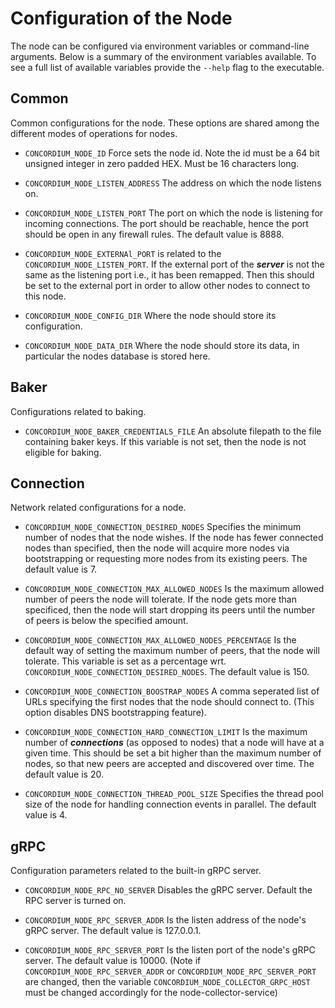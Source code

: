 # Configuration of the Node

The node can be configured via environment variables or command-line arguments. 
Below is a summary of the environment variables available. To see a full list of available variables provide the
`--help` flag to the executable. 

## Common
Common configurations for the node. These options are shared among the different modes of operations for nodes. 

- `CONCORDIUM_NODE_ID` Force sets the node id. 
Note the id must be a 64 bit unsigned integer in zero padded HEX. Must be 16 characters long.

- `CONCORDIUM_NODE_LISTEN_ADDRESS` The address on which the node listens on. 

- `CONCORDIUM_NODE_LISTEN_PORT` The port on which the node is listening for incoming connections. 
The port should be reachable, hence the port should be open in any firewall rules. The default value is 8888.

- `CONCORDIUM_NODE_EXTERNAl_PORT` is related to the `CONCORDIUM_NODE_LISTEN_PORT`. If the external port of the ***server*** is not the same as the listening port i.e., it has been remapped. 
Then this should be set to the external port in order to allow other nodes to connect to this node.

- `CONCORDIUM_NODE_CONFIG_DIR` Where the node should store its configuration.

- `CONCORDIUM_NODE_DATA_DIR` Where the node should store its data, in particular the nodes database is stored here.

## Baker
Configurations related to baking.

- `CONCORDIUM_NODE_BAKER_CREDENTIALS_FILE` An absolute filepath to the file containing baker keys. If this variable is not set, then the node is not eligible for baking. 

## Connection
Network related configurations for a node.

- `CONCORDIUM_NODE_CONNECTION_DESIRED_NODES` Specifies the minimum number of nodes that the node wishes. 
If the node has fewer connected nodes than specified, then the node will acquire more nodes via bootstrapping or requesting more nodes from its existing peers. The default value is 7.

- `CONCORDIUM_NODE_CONNECTION_MAX_ALLOWED_NODES` Is the maximum allowed number of peers the node will tolerate. 
If the node gets more than specificed, then the node will start dropping its peers until the number of peers is below the specified amount.

- `CONCORDIUM_NODE_CONNECTION_MAX_ALLOWED_NODES_PERCENTAGE` Is the default way of setting the maximum number of peers, that the node will tolerate. 
This variable is set as a percentage wrt. `CONCORDIUM_NODE_CONNECTION_DESIRED_NODES`. The default value is 150.

- `CONCORDIUM_NODE_CONNECTION_BOOSTRAP_NODES` A comma seperated list of URLs specifying the first nodes that the node should connect to. (This option disables DNS bootstrapping feature).

- `CONCORDIUM_NODE_CONNECTION_HARD_CONNECTION_LIMIT` Is the maximum number of ***connections*** (as opposed to nodes) that a node will have at a given time. 
This should be set a bit higher than the maximum number of nodes, so that new peers are accepted and discovered over time. The default value is 20. 

- `CONCORDIUM_NODE_CONNECTION_THREAD_POOL_SIZE` Specifies the thread pool size of the node for handling connection events in parallel. The default value is 4. 

## gRPC
Configuration parameters related to the built-in gRPC server.

- `CONCORDIUM_NODE_RPC_NO_SERVER` Disables the gRPC server. Default the RPC server is turned on.

- `CONCORDIUM_NODE_RPC_SERVER_ADDR` Is the listen address of the node's gRPC server. The default value is 127.0.0.1.

- `CONCORDIUM_NODE_RPC_SERVER_PORT` Is the listen port of the node's gRPC server. 
The default value is 10000. (Note if `CONCORDIUM_NODE_RPC_SERVER_ADDR` or `CONCORDIUM_NODE_RPC_SERVER_PORT` are changed, then the variable `CONCORDIUM_NODE_COLLECTOR_GRPC_HOST` must be changed accordingly for the node-collector-service)

